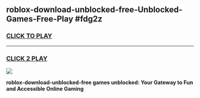 
## roblox-download-unblocked-free-Unblocked-Games-Free-Play #fdg2z
<h3>
<a href="https://us.freeplayer.one?title=roblox-download-unblocked-free&ref=9M">CLICK TO PLAY</a></h3>
<hr>

<h3>
<a href="https://us.freeplayer.one?title=roblox-download-unblocked-free&ref=9M">CLICK 2 PLAY</a>
  
</h3>

<a href="https://us.freeplayer.one?title=roblox-download-unblocked-free&ref=9M"><img src="https://clearcache.store/games.png"></a>


**roblox-download-unblocked-free games unblocked: Your Gateway to Fun and Accessible Online Gaming**

